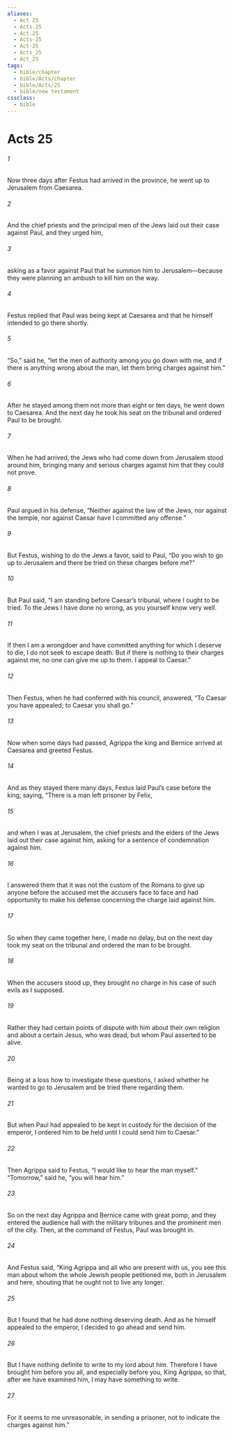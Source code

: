 ```yaml
---
aliases:
  - Act 25
  - Acts.25
  - Act.25
  - Acts-25
  - Act-25
  - Acts_25
  - Act_25
tags:
  - bible/chapter
  - bible/Acts/chapter
  - bible/Acts/25
  - bible/new testament
cssclass:
  - bible
---
```


# Acts 25

###### 1
Now three days after Festus had arrived in the province, he went up to Jerusalem from Caesarea.
###### 2
And the chief priests and the principal men of the Jews laid out their case against Paul, and they urged him,
###### 3
asking as a favor against Paul that he summon him to Jerusalem—because they were planning an ambush to kill him on the way.
###### 4
Festus replied that Paul was being kept at Caesarea and that he himself intended to go there shortly.
###### 5
“So,” said he, “let the men of authority among you go down with me, and if there is anything wrong about the man, let them bring charges against him.”
###### 6
After he stayed among them not more than eight or ten days, he went down to Caesarea. And the next day he took his seat on the tribunal and ordered Paul to be brought.
###### 7
When he had arrived, the Jews who had come down from Jerusalem stood around him, bringing many and serious charges against him that they could not prove.
###### 8
Paul argued in his defense, “Neither against the law of the Jews, nor against the temple, nor against Caesar have I committed any offense.”
###### 9
But Festus, wishing to do the Jews a favor, said to Paul, “Do you wish to go up to Jerusalem and there be tried on these charges before me?”
###### 10
But Paul said, “I am standing before Caesar’s tribunal, where I ought to be tried. To the Jews I have done no wrong, as you yourself know very well.
###### 11
If then I am a wrongdoer and have committed anything for which I deserve to die, I do not seek to escape death. But if there is nothing to their charges against me, no one can give me up to them. I appeal to Caesar.”
###### 12
Then Festus, when he had conferred with his council, answered, “To Caesar you have appealed; to Caesar you shall go.”
###### 13
Now when some days had passed, Agrippa the king and Bernice arrived at Caesarea and greeted Festus.
###### 14
And as they stayed there many days, Festus laid Paul’s case before the king, saying, “There is a man left prisoner by Felix,
###### 15
and when I was at Jerusalem, the chief priests and the elders of the Jews laid out their case against him, asking for a sentence of condemnation against him.
###### 16
I answered them that it was not the custom of the Romans to give up anyone before the accused met the accusers face to face and had opportunity to make his defense concerning the charge laid against him.
###### 17
So when they came together here, I made no delay, but on the next day took my seat on the tribunal and ordered the man to be brought.
###### 18
When the accusers stood up, they brought no charge in his case of such evils as I supposed.
###### 19
Rather they had certain points of dispute with him about their own religion and about a certain Jesus, who was dead, but whom Paul asserted to be alive.
###### 20
Being at a loss how to investigate these questions, I asked whether he wanted to go to Jerusalem and be tried there regarding them.
###### 21
But when Paul had appealed to be kept in custody for the decision of the emperor, I ordered him to be held until I could send him to Caesar.”
###### 22
Then Agrippa said to Festus, “I would like to hear the man myself.” “Tomorrow,” said he, “you will hear him.”
###### 23
So on the next day Agrippa and Bernice came with great pomp, and they entered the audience hall with the military tribunes and the prominent men of the city. Then, at the command of Festus, Paul was brought in.
###### 24
And Festus said, “King Agrippa and all who are present with us, you see this man about whom the whole Jewish people petitioned me, both in Jerusalem and here, shouting that he ought not to live any longer.
###### 25
But I found that he had done nothing deserving death. And as he himself appealed to the emperor, I decided to go ahead and send him.
###### 26
But I have nothing definite to write to my lord about him. Therefore I have brought him before you all, and especially before you, King Agrippa, so that, after we have examined him, I may have something to write.
###### 27
For it seems to me unreasonable, in sending a prisoner, not to indicate the charges against him.”


